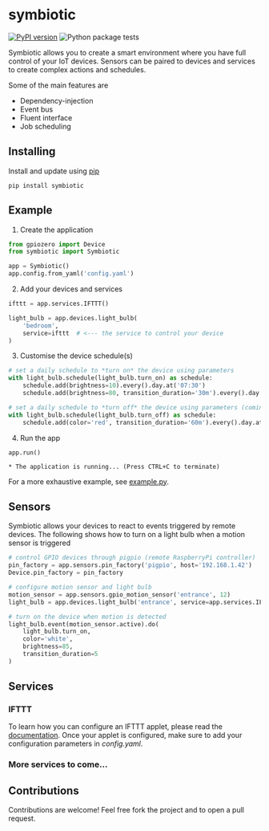 # symbiotic

[![PyPI version](https://badge.fury.io/py/symbiotic.svg)](https://badge.fury.io/py/symbiotic)
![Python package tests](https://github.com/StefanoFrazzetto/symbiotic/workflows/Python%20package%20tests/badge.svg)

Symbiotic allows you to create a smart environment where 
you have full control of your IoT devices. Sensors can be 
paired to devices and services to create complex actions and schedules.

Some of the main features are

- Dependency-injection
- Event bus
- Fluent interface
- Job scheduling

## Installing

Install and update using [pip](https://pip.pypa.io/en/stable/quickstart/)
```
pip install symbiotic
```

## Example

1. Create the application
```python
from gpiozero import Device
from symbiotic import Symbiotic

app = Symbiotic()
app.config.from_yaml('config.yaml')
```

2. Add your devices and services
```python
ifttt = app.services.IFTTT()

light_bulb = app.devices.light_bulb(
    'bedroom', 
    service=ifttt  # <--- the service to control your device
)
```

3. Customise the device schedule(s)
```python
# set a daily schedule to *turn on* the device using parameters
with light_bulb.schedule(light_bulb.turn_on) as schedule:
    schedule.add(brightness=10).every().day.at('07:30')
    schedule.add(brightness=80, transition_duration='30m').every().day.at('18:00')

# set a daily schedule to *turn off* the device using parameters (coming soon)
with light_bulb.schedule(light_bulb.turn_off) as schedule:
    schedule.add(color='red', transition_duration='60m').every().day.at('22:30')
```

4. Run the app
```
app.run()

* The application is running... (Press CTRL+C to terminate)
```

For a more exhaustive example, see [example.py](example.py).

## Sensors

Symbiotic allows your devices to react to events triggered by remote devices. The following shows how to turn on a light bulb when a motion sensor is triggered
```python
# control GPIO devices through pigpio (remote RaspberryPi controller)
pin_factory = app.sensors.pin_factory('pigpio', host='192.168.1.42')
Device.pin_factory = pin_factory

# configure motion sensor and light bulb
motion_sensor = app.sensors.gpio_motion_sensor('entrance', 12)
light_bulb = app.devices.light_bulb('entrance', service=app.services.IFTTT)

# turn on the device when motion is detected
light_bulb.event(motion_sensor.active).do(
    light_bulb.turn_on,
    color='white',
    brightness=85,
    transition_duration=5
)
```

## Services

### IFTTT

To learn how you can configure an IFTTT applet, please read the 
[documentation](./docs/IFTTT.md).
Once your applet is configured, make sure to add your configuration 
parameters in _config.yaml_.

### More services to come...

## Contributions

Contributions are welcome! Feel free fork the project and to open a pull request.
